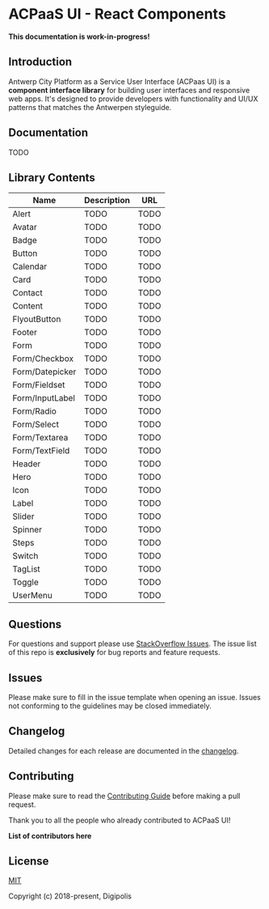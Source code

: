 # ACPaaS UI - React Components

**This documentation is work-in-progress!**

## Introduction

Antwerp City Platform as a Service User Interface (ACPaas UI) is a **component interface library** for building user interfaces and responsive web apps. It's designed to provide developers with functionality and UI/UX patterns that matches the Antwerpen styleguide.

## Documentation

TODO

## Library Contents

| Name           | Description                              | URL                                                       |
| -------------- | ---------------------------------------- | --------------------------------------------------------- |
| Alert          | TODO                                     | TODO                                                      |
| Avatar         | TODO                                     | TODO                                                      |
| Badge          | TODO                                     | TODO                                                      |
| Button         | TODO                                     | TODO                                                      |
| Calendar         | TODO                                     | TODO                                                      |
| Card         | TODO                                     | TODO                                                      |
| Contact         | TODO                                     | TODO                                                      |
| Content         | TODO                                     | TODO                                                      |
| FlyoutButton         | TODO                                     | TODO                                                      |
| Footer         | TODO                                     | TODO                                                      |
| Form         | TODO                                     | TODO                                                      |
| Form/Checkbox         | TODO                                     | TODO                                                      |
| Form/Datepicker         | TODO                                     | TODO                                                      |
| Form/Fieldset         | TODO                                     | TODO                                                      |
| Form/InputLabel         | TODO                                     | TODO                                                      |
| Form/Radio         | TODO                                     | TODO                                                      |
| Form/Select         | TODO                                     | TODO                                                      |
| Form/Textarea         | TODO                                     | TODO                                                      |
| Form/TextField         | TODO                                     | TODO                                                      |
| Header         | TODO                                     | TODO                                                      |
| Hero         | TODO                                     | TODO                                                      |
| Icon         | TODO                                     | TODO                                                      |
| Label         | TODO                                     | TODO                                                      |
| Slider         | TODO                                     | TODO                                                      |
| Spinner         | TODO                                     | TODO                                                      |
| Steps         | TODO                                     | TODO                                                      |
| Switch         | TODO                                     | TODO                                                      |
| TagList         | TODO                                     | TODO                                                      |
| Toggle         | TODO                                     | TODO                                                      |
| UserMenu         | TODO                                     | TODO                                                      |



## Questions

For questions and support please use [StackOverflow Issues][stackoverflow-issues]. The issue list of this repo is **exclusively** for bug reports and feature requests.

## Issues

Please make sure to fill in the issue template when opening an issue. Issues not conforming to the guidelines may be closed immediately.

## Changelog

Detailed changes for each release are documented in the [changelog](./CHANGELOG.md).

## Contributing

Please make sure to read the [Contributing Guide](./CONTRIBUTING.md) before making a pull request.

Thank you to all the people who already contributed to ACPaaS UI!

**List of contributors here**

## License

[MIT](http://opensource.org/licenses/MIT)

Copyright (c) 2018-present, Digipolis

<!-- Generic Links -->
[acpaas-ui]: https://acpaas-ui.digipolis.be
[acpaas-ui-components]: https://acpaas-ui.digipolis.be/ui-components

<!-- StackOverflow -->
[stackoverflow-issues]: https://stackoverflow.com/questions/tagged/acpaas-ui

<!-- Github links -->

<!-- Github URL -->
[acpaas-ui-schematics]: https://github.com/digipolisantwerp/acpaas-ui_schematics
[acpaas-ui-js]: https://github.com/digipolisantwerp/acpaas-ui_js
[acpaas-ui-angular]: https://github.com/digipolisantwerp/acpaas-ui_angular
[acpaas-ui-react]: https://github.com/digipolisantwerp/acpaas-ui_react

